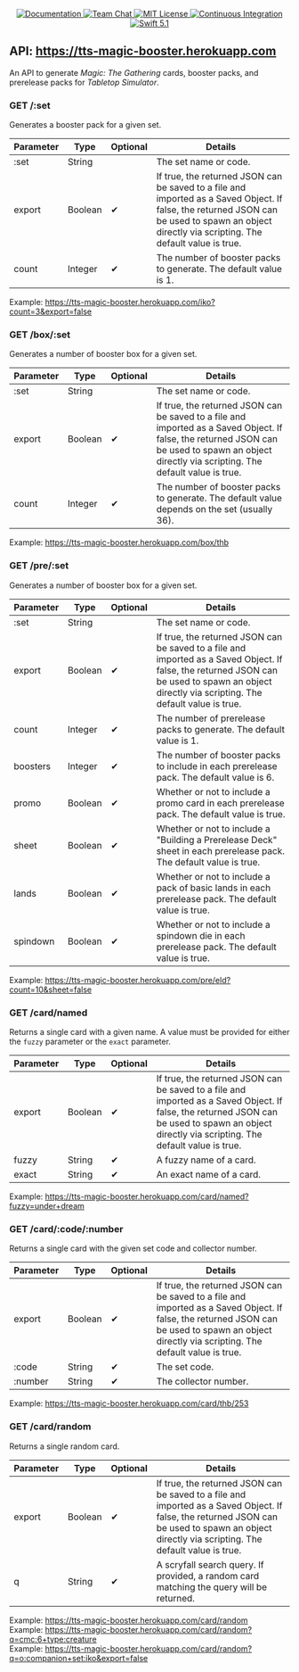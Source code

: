 <p align="center">
    <a href="http://docs.vapor.codes/3.0/">
        <img src="http://img.shields.io/badge/read_the-docs-2196f3.svg" alt="Documentation">
    </a>
    <a href="https://discord.gg/vapor">
        <img src="https://img.shields.io/discord/431917998102675485.svg" alt="Team Chat">
    </a>
    <a href="LICENSE">
        <img src="http://img.shields.io/badge/license-MIT-brightgreen.svg" alt="MIT License">
    </a>
    <a href="https://circleci.com/gh/vapor/api-template">
        <img src="https://circleci.com/gh/vapor/api-template.svg?style=shield" alt="Continuous Integration">
    </a>
    <a href="https://swift.org">
        <img src="http://img.shields.io/badge/swift-5.1-brightgreen.svg" alt="Swift 5.1">
    </a>
</p>

## API: https://tts-magic-booster.herokuapp.com

An API to generate _Magic: The Gathering_ cards, booster packs, and prerelease packs for _Tabletop Simulator_.

### GET /:set

Generates a booster pack for a given set.

|Parameter|Type|Optional|Details|
|---|---|---|---|
|:set|String||The set name or code.|
|export|Boolean|✔︎|If true, the returned JSON can be saved to a file and imported as a Saved Object. If false, the returned JSON can be used to spawn an object directly via scripting. The default value is true.|
|count|Integer|✔︎|The number of booster packs to generate. The default value is 1.|

Example: https://tts-magic-booster.herokuapp.com/iko?count=3&export=false

### GET /box/:set

Generates a number of booster box for a given set.

|Parameter|Type|Optional|Details|
|---|---|---|---|
|:set|String||The set name or code.|
|export|Boolean|✔︎|If true, the returned JSON can be saved to a file and imported as a Saved Object. If false, the returned JSON can be used to spawn an object directly via scripting. The default value is true.|
|count|Integer|✔︎|The number of booster packs to generate. The default value depends on the set (usually 36).|

Example: https://tts-magic-booster.herokuapp.com/box/thb

### GET /pre/:set

Generates a number of booster box for a given set.

|Parameter|Type|Optional|Details|
|---|---|---|---|
|:set|String||The set name or code.|
|export|Boolean|✔︎|If true, the returned JSON can be saved to a file and imported as a Saved Object. If false, the returned JSON can be used to spawn an object directly via scripting. The default value is true.|
|count|Integer|✔︎|The number of prerelease packs to generate. The default value is 1.|
|boosters|Integer|✔︎|The number of booster packs to include in each prerelease pack. The default value is 6.|
|promo|Boolean|✔︎|Whether or not to include a promo card in each prerelease pack. The default value is true.|
|sheet|Boolean|✔︎|Whether or not to include a "Building a Prerelease Deck" sheet in each prerelease pack. The default value is true.|
|lands|Boolean|✔︎|Whether or not to include a pack of basic lands in each prerelease pack. The default value is true.|
|spindown|Boolean|✔︎|Whether or not to include a spindown die in each prerelease pack. The default value is true.|

Example: https://tts-magic-booster.herokuapp.com/pre/eld?count=10&sheet=false

### GET /card/named

Returns a single card with a given name. A value must be provided for either the `fuzzy` parameter or the `exact` parameter.

|Parameter|Type|Optional|Details|
|---|---|---|---|
|export|Boolean|✔︎|If true, the returned JSON can be saved to a file and imported as a Saved Object. If false, the returned JSON can be used to spawn an object directly via scripting. The default value is true.|
|fuzzy|String|✔︎|A fuzzy name of a card.|
|exact|String|✔︎|An exact name of a card.|

Example: https://tts-magic-booster.herokuapp.com/card/named?fuzzy=under+dream

### GET /card/:code/:number

Returns a single card with the given set code and collector number.

|Parameter|Type|Optional|Details|
|---|---|---|---|
|export|Boolean|✔︎|If true, the returned JSON can be saved to a file and imported as a Saved Object. If false, the returned JSON can be used to spawn an object directly via scripting. The default value is true.|
|:code|String|✔︎|The set code.|
|:number|String|✔︎|The collector number.|

Example: https://tts-magic-booster.herokuapp.com/card/thb/253

### GET /card/random

Returns a single random card.

|Parameter|Type|Optional|Details|
|---|---|---|---|
|export|Boolean|✔︎|If true, the returned JSON can be saved to a file and imported as a Saved Object. If false, the returned JSON can be used to spawn an object directly via scripting. The default value is true.|
|q|String|✔︎|A scryfall search query. If provided, a random card matching the query will be returned.

Example: https://tts-magic-booster.herokuapp.com/card/random  
Example: https://tts-magic-booster.herokuapp.com/card/random?q=cmc:6+type:creature  
Example: https://tts-magic-booster.herokuapp.com/card/random?q=o:companion+set:iko&export=false
